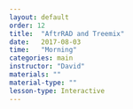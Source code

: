```yaml
---
layout: default
order: 12
title:  "AftrRAD and Treemix"
date:   2017-08-03
time:   "Morning"
categories: main
instructor: "David"
materials: ""
material-type: ""
lesson-type: Interactive
---
```




